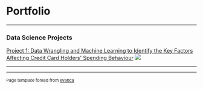 # Portfolio

---

### Data Science Projects

[Project 1: Data Wrangling and Machine Learning to Identify the Key Factors Affecting Credit Card Holders' Spending Behaviour](/sample_page)
<img src="images/dummy_thumbnail.jpg?raw=true"/>

---




---
<p style="font-size:11px">Page template forked from <a href="https://github.com/evanca/quick-portfolio">evanca</a></p>
<!-- Remove above link if you don't want to attibute -->
